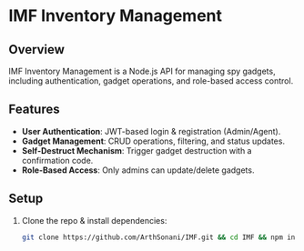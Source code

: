 # IMF Inventory Management

## Overview  
IMF Inventory Management is a Node.js API for managing spy gadgets, including authentication, gadget operations, and role-based access control.

## Features  
- **User Authentication**: JWT-based login & registration (Admin/Agent).  
- **Gadget Management**: CRUD operations, filtering, and status updates.  
- **Self-Destruct Mechanism**: Trigger gadget destruction with a confirmation code.  
- **Role-Based Access**: Only admins can update/delete gadgets.

## Setup  
1. Clone the repo & install dependencies:  
   ```bash
   git clone https://github.com/ArthSonani/IMF.git && cd IMF && npm install
